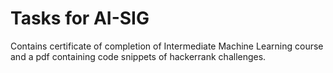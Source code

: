 # Tasks for AI-SIG<br />
Contains certificate of completion of Intermediate Machine Learning course and a pdf containing code snippets of hackerrank challenges.
